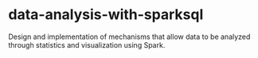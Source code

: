 # data-analysis-with-sparksql
Design and implementation of mechanisms that allow data to be analyzed through statistics and visualization using Spark.
